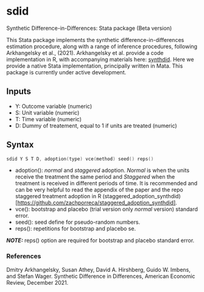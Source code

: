 # sdid
Synthetic Difference-in-Differences: Stata package (Beta version)

This Stata package implements the synthetic difference-in-differences estimation procedure, along with a range of inference procedures, following Arkhangelsky et al., (2021).  Arkhangelsky et al. provide a code implementation in R, with accompanying materials here: [synthdid](https://synth-inference.github.io/synthdid/). 
Here we provide a native Stata implementation, principally written in Mata.  This package is currently under active development.

## Inputs
+ Y: Outcome variable (numeric)
+ S: Unit variable (numeric)
+ T: Time variable (numeric)
+ D: Dummy of treatement, equal to 1 if units are treated (numeric)

## Syntax
```s
sdid Y S T D, adoption(type) vce(method) seed() reps()
```
+ adoption(): *normal* and *staggered* adoption. *Normal*  is when the units receive the treatment the same period and *Staggered* when the treatment is received in different periods of time. It is recommended and can be very helpful to read the appendix of the paper and the repo staggered treatment adoption in R (staggered_adoption_synthdid)[https://github.com/zachporreca/staggered_adoption_synthdid].
+ vce(): bootstrap and placebo (trial version only *normal* version) standard error. 
+ seed(): seed define for pseudo-random numbers.
+ reps(): repetitions for bootstrap and placebo se.

**_NOTE:_**  reps() option are required for bootstrap and placebo standard error.


### References
Dmitry Arkhangelsky, Susan Athey, David A. Hirshberg, Guido W. Imbens, and Stefan Wager. Synthetic Difference in Differences, American Economic Review, December 2021.
